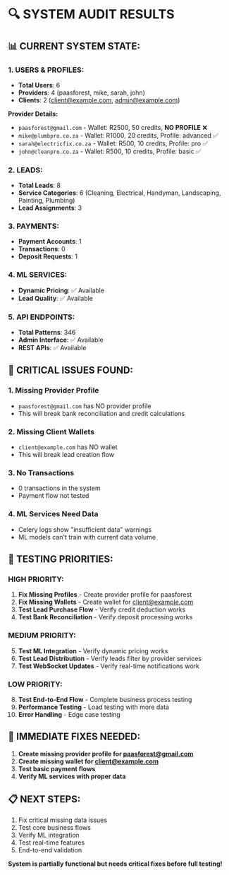 # 🔍 **SYSTEM AUDIT RESULTS**

## 📊 **CURRENT SYSTEM STATE:**

### **1. USERS & PROFILES:**
- **Total Users**: 6
- **Providers**: 4 (paasforest, mike, sarah, john)
- **Clients**: 2 (client@example.com, admin@example.com)

**Provider Details:**
- `paasforest@gmail.com` - Wallet: R2500, 50 credits, **NO PROFILE** ❌
- `mike@plumbpro.co.za` - Wallet: R1000, 20 credits, Profile: advanced ✅
- `sarah@electricfix.co.za` - Wallet: R500, 10 credits, Profile: pro ✅
- `john@cleanpro.co.za` - Wallet: R500, 10 credits, Profile: basic ✅

### **2. LEADS:**
- **Total Leads**: 8
- **Service Categories**: 6 (Cleaning, Electrical, Handyman, Landscaping, Painting, Plumbing)
- **Lead Assignments**: 3

### **3. PAYMENTS:**
- **Payment Accounts**: 1
- **Transactions**: 0
- **Deposit Requests**: 1

### **4. ML SERVICES:**
- **Dynamic Pricing**: ✅ Available
- **Lead Quality**: ✅ Available

### **5. API ENDPOINTS:**
- **Total Patterns**: 346
- **Admin Interface**: ✅ Available
- **REST APIs**: ✅ Available

## 🚨 **CRITICAL ISSUES FOUND:**

### **1. Missing Provider Profile**
- `paasforest@gmail.com` has NO provider profile
- This will break bank reconciliation and credit calculations

### **2. Missing Client Wallets**
- `client@example.com` has NO wallet
- This will break lead creation flow

### **3. No Transactions**
- 0 transactions in the system
- Payment flow not tested

### **4. ML Services Need Data**
- Celery logs show "insufficient data" warnings
- ML models can't train with current data volume

## 🎯 **TESTING PRIORITIES:**

### **HIGH PRIORITY:**
1. **Fix Missing Profiles** - Create provider profile for paasforest
2. **Fix Missing Wallets** - Create wallet for client@example.com
3. **Test Lead Purchase Flow** - Verify credit deduction works
4. **Test Bank Reconciliation** - Verify deposit processing works

### **MEDIUM PRIORITY:**
5. **Test ML Integration** - Verify dynamic pricing works
6. **Test Lead Distribution** - Verify leads filter by provider services
7. **Test WebSocket Updates** - Verify real-time notifications work

### **LOW PRIORITY:**
8. **Test End-to-End Flow** - Complete business process testing
9. **Performance Testing** - Load testing with more data
10. **Error Handling** - Edge case testing

## 🔧 **IMMEDIATE FIXES NEEDED:**

1. **Create missing provider profile for paasforest@gmail.com**
2. **Create missing wallet for client@example.com**
3. **Test basic payment flows**
4. **Verify ML services with proper data**

## 📋 **NEXT STEPS:**

1. Fix critical missing data issues
2. Test core business flows
3. Verify ML integration
4. Test real-time features
5. End-to-end validation

**System is partially functional but needs critical fixes before full testing!**










